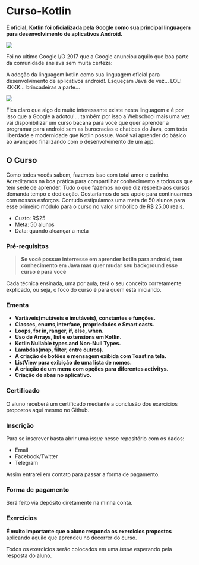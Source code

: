 # Curso-Kotlin

**É oficial, Kotlin foi oficializada pela Google como sua principal linguagem para desenvolvimento de aplicativos Android.**


![](https://s3.postimg.org/4otzb8u2r/logo.png)

Foi no ultimo Google I/O 2017 que a Google anunciou aquilo que boa parte da comunidade ansiava sem muita certeza:

A adoção da linguagem kotlin como sua linguagem oficial para desenvolvimento de aplicativos android!. Esqueçam Java de vez... LOL! KKKK... brincadeiras a parte...

![](https://i.ytimg.com/vi/d8ALcQiuPWs/maxresdefault.jpg)

Fica claro que algo de muito interessante existe nesta linguagem e é por isso que a Google a adotou!... também por isso
a Webschool mais uma vez vai disponibilizar um curso bacana para você que quer aprender a programar para android sem as burocracias e chatices do Java, com toda liberdade e modernidade que Kotlin possue. Você vai aprender do básico ao avançado finalizando com o desenvolvimento de um app.

## O Curso

Como todos vocês sabem, fazemos isso com total amor e carinho. Acreditamos na boa prática para compartilhar conhecimento a todos os que tem sede de aprender. Tudo o que fazemos no que diz respeito aos cursos demanda tempo e dedicação. Gostaríamos do seu apoio para continuarmos com nossos esforços. Contudo estipulamos uma meta de 50 alunos para esse primeiro módulo para o curso no valor simbólico de R$ 25,00 reais.

- Custo: R$25
- Meta: 50 alunos
- Data: quando alcançar a meta

### Pré-requisitos

>**Se você possue interresse em aprender kotlin para android, tem conhecimento em Java mas quer mudar seu background esse curso é para você**


Cada técnica ensinada, uma por aula, terá o seu conceito corretamente explicado, ou seja, o foco do curso é para quem está iniciando.


### Ementa

- **Variáveis(mutáveis e imutáveis), constantes e funções.**
- **Classes, enums,interface, propriedades e Smart casts.**
- **Loops, for in, ranger, if, else, when.**
- **Uso de Arrays, list e extensions em Kotlin.**
- **Kotlin Nullable types and Non-Null Types.**
- **Lambdas(map, filter, entre outros).**
- **A criação de botões e mensagem exibida com Toast na tela.**
- **ListView para exibição de uma lista de nomes.**
- **A criação de um menu com opções para diferentes activitys.** 
- **Criação de abas no aplicativo.**

### Certificado

O aluno receberá um certificado mediante a conclusão dos exercicios propostos aqui mesmo no Github.

### Inscrição

Para se inscrever basta abrir uma *issue* nesse repositório com os dados:

- Email
- Facebook/Twitter
- Telegram

Assim entrarei em contato para passar a forma de pagamento.

### Forma de pagamento

Será feito via depósito diretamente na minha conta. 

### Exercícios

**É muito importante que o aluno responda os exercicios propostos** aplicando aquilo que aprendeu no decorrer do curso.

Todos os exercicios serão colocados em uma *issue* esperando pela resposta do aluno.

